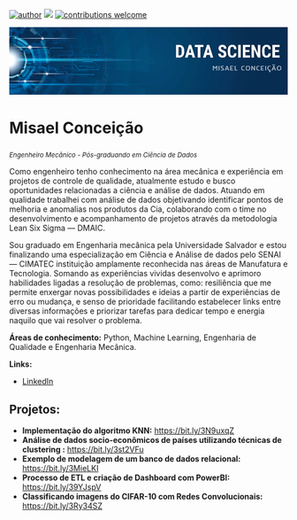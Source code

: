 [![author](https://img.shields.io/badge/author-MisaelConceiao-red.svg)](https://www.linkedin.com/in/misael-engenharia/) [![](https://img.shields.io/badge/python-3.7+-blue.svg)](https://www.python.org/downloads/release/python-365/) [![contributions welcome](https://img.shields.io/badge/contributions-welcome-brightgreen.svg?style=flat)](https://github.com/misaelpedro)

<p align="center">
  <img src="capa.jpg" >
</p>

# Misael Conceição
<sub>*Engenheiro Mecânico - Pós-graduando em Ciência de Dados*</sub>

Como engenheiro tenho conhecimento na área mecânica e experiência em projetos de controle de qualidade, atualmente estudo e busco oportunidades relacionadas a ciência e análise de dados. Atuando em qualidade trabalhei com análise de dados objetivando identificar pontos de melhoria e anomalias nos produtos da Cia, colaborando com o time no desenvolvimento e acompanhamento de projetos através da metodologia Lean Six Sigma — DMAIC.

Sou graduado em Engenharia mecânica pela Universidade Salvador e estou finalizando uma especialização em Ciência e Análise de dados pelo SENAI — CIMATEC instituição amplamente reconhecida nas áreas de Manufatura e Tecnologia. Somando as experiências vividas desenvolvo e aprimoro habilidades ligadas a resolução de problemas, como: resiliência que me permite enxergar novas possibilidades e ideias a partir de experiências de erro ou mudança, e senso de prioridade facilitando estabelecer links entre diversas informações e priorizar tarefas para dedicar tempo e energia naquilo que vai resolver o problema.  


**Áreas de conhecimento:** Python, Machine Learning, Engenharia de Qualidade e Engenharia Mecânica. 

**Links:**
* [LinkedIn](https://www.linkedin.com/in/misael-engenharia/)

## Projetos:

* **Implementação do algoritmo KNN:** https://bit.ly/3N9uxqZ
* **Análise de dados socio-econômicos de países utilizando técnicas de clustering :** https://bit.ly/3st2VFu
* **Exemplo de modelagem de um banco de dados relacional:** https://bit.ly/3MieLKI
* **Processo de ETL e criação de Dashboard com PowerBI:** https://bit.ly/39YJspV
* **Classificando imagens do CIFAR-10 com Redes Convolucionais:** https://bit.ly/3Ry34SZ
